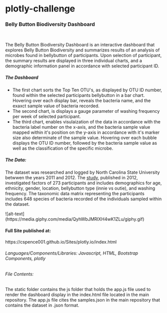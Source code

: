# plotly-challenge

<h3> Belly Button Biodiversity Dashboard </h3>
<br>
<p>The Belly Button Biodiversity Dashboard is an interactive dashboard that explores Belly Button Biodiversity and summarizes results of an analysis of microbes found in bellybutton of participants. Upon selection of participant, the summary results are displayed in three individual charts, and a demographic information panel in accordance with selected participant ID. </b>
<h5>The Dashboard</h5>
<ul>
 <li>The first chart sorts the Top Ten OTU's, as displayed by OTU ID number, found within the selected participants bellybutton in a bar chart. Hovering over each display bar, reveals the bacteria name, and the exaxct sample value of bacteria recorded. </li>
<li>The second chart, is displays a gauge parameter of washing frequency per week of selected participant. </li>
<li>The third chart, enables visulaization of the data in accordance with the bacteria label number on the x-axis, and the bacteria sample value mapped within it's position on the y-axis in accordance with it's marker size also determinate of the sample value. Hovering over each bubble displays the OTU ID number, followed by the bacteria sample value as well as the classification of the specific microbe.</li>
</ul>
<h5>The Data: </h5>
<p>The dataset was researched and logged by North Carolina State University betwwen the years 2011 and 2012. The <a href="http://robdunnlab.com/projects/belly-button-biodiversity/">study</a>, published in 2012, investigated factors of 273 participants and includes demographics for age, ethnicity, gender, location, bellybutton type (innie vs outie), and washing frequency. The taxonomic data matrix representing the participants includes 648 species of bacteria recorded of the individuals sampled within the dataset.</p>
![alt-text](https://media.giphy.com/media/QyhWbJMRlXH4wK1ZLu/giphy.gif) 
<h4>Full Site published at: </h4>
https://cspence001.github.io/Sites/plotly.io/index.html 
<h6>Languages/Components/Libraries: </6> Javascript, HTML, Bootstrap Components, plotly
<h6>File Contents: </h6> The static folder contains the js folder that holds the app.js file used to render the dashboard display in the index.html file located in the main repository. The app.js file cites the samples.json in the main repository that contains the dataset in .json format.
